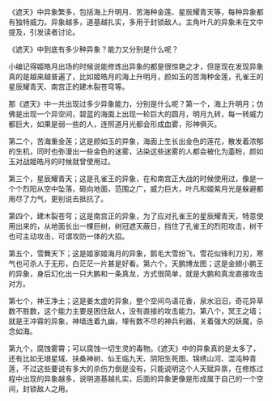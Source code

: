 《遮天》中异象繁多，包括海上升明月、苦海种金莲、星辰耀青天等，每种异象都有独特威力。异象越多，道基越扎实，多用于封锁敌人。主角叶凡的异象未在文中提及，引发读者讨论。

《遮天》中到底有多少种异象？能力又分别是什么呢？

小编记得姬皓月出场的时候说能修炼出异象的都是很惊艳之才，但是现在发现异象真的是越来越普遍了，比如姬皓月的海上升明月，颜如玉的苦海种金莲，孔雀王的星辰耀青天、南宫正的建木裂苍穹等。

那《遮天》中一共出现过多少异象能力，分别是什么呢？第一个，海上升明月；仿佛是出现一个异空间，碧蓝的海面上出现一轮巨大的圆月，明月九转，每一转威力都巨大，如果是弱一些的人，连照道月光都会形成血雾，形神俱灭。

第二个，苦海重金莲；这是颜如玉的异象，海面上生长出金色的莲花，散发着浓郁的生机，同时也弥漫出一些金色的迷雾，沾染这些迷雾的人都会被化为齑粉，颜如玉对战姬皓月的时候就曾使用过。

第三个，星辰耀青天；这是孔雀王的异象，在和南宫正大战的时候使用过，像是一个个烈阳从空中坠落，砸向地面，范围之广，威力巨大，叶凡和姬紫月光是躲避都用尽了力气，更别说去抵抗了。

第四个，建木裂苍穹；这是南宫正的异象，为了应对孔雀王的星辰耀青天，特意使用出来的，从地面长出一棵巨树，树冠遮天蔽日，挡住了孔雀王的烈阳攻击，树干也可主动攻击，可谓攻防一体的大招。

第五个，雪舞天下；这是姬家姬海月的异象，鹅毛大雪纷飞，雪花似锋利刀刃，寒气也可杀人于无形，白茫茫一片甚是好看。第六个，天鹏博龙图；这是金翅小鹏王的异象，身后幻化出一只大鹏和一条真龙，方式很简单，就是大鹏和真龙直接攻击对方。

第七个，神王净土；这是姜太虚的异象，整个空间鸟语花香，泉水汨汨，奇花异草数不胜数，这个能力主要是困住敌人，没有直接的攻击能力。第八个，冥王之墙；就是王冲霄的异象，神墙连着九幽，埋有数不尽的神兵利器，关着强大的妖魔，杀念如海。

第九个，腐蚀雾霄；可以腐蚀一切生灵的毒物。《遮天》中的异象真的是太多了，还有比如无垠星域、扶桑神树、仙王临九天、阴阳生死图、锦绣山河、混沌种青莲，不过这些要说有多大的杀伤力倒是没有，只能说明这个人天赋异禀，在修炼过程中出现的异象越多，说明道基越扎实，后面的异象更像是形成属于自己的一个空间，封锁敌人之用。
